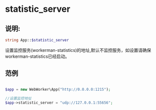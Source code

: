 # statistic_server

## 说明:
```php
string App::$statistic_server
```

设置监控服务(workerman-statistics)的地址,默认不监控服务，如设置请确保workerman-statistics已经启动。


## 范例

```php

$app = new WebWorker\App("http://0.0.0.0:1215");

//设置监控地址
$app->statistic_server = "udp://127.0.0.1:55656";

```
